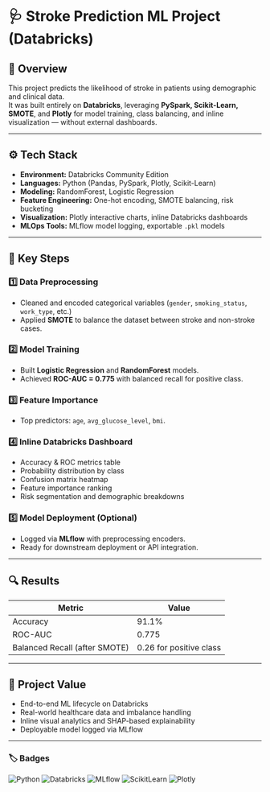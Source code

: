 # 🩺 Stroke Prediction ML Project (Databricks)

## 📘 Overview
This project predicts the likelihood of stroke in patients using demographic and clinical data.  
It was built entirely on **Databricks**, leveraging **PySpark, Scikit-Learn, SMOTE**, and **Plotly** for model training, class balancing, and inline visualization — without external dashboards.

---

## ⚙️ Tech Stack
- **Environment:** Databricks Community Edition  
- **Languages:** Python (Pandas, PySpark, Plotly, Scikit-Learn)  
- **Modeling:** RandomForest, Logistic Regression  
- **Feature Engineering:** One-hot encoding, SMOTE balancing, risk bucketing  
- **Visualization:** Plotly interactive charts, inline Databricks dashboards  
- **MLOps Tools:** MLflow model logging, exportable `.pkl` models  

---

## 🧠 Key Steps

### 1️⃣ Data Preprocessing
- Cleaned and encoded categorical variables (`gender`, `smoking_status`, `work_type`, etc.)
- Applied **SMOTE** to balance the dataset between stroke and non-stroke cases.

### 2️⃣ Model Training
- Built **Logistic Regression** and **RandomForest** models.
- Achieved **ROC-AUC = 0.775** with balanced recall for positive class.

### 3️⃣ Feature Importance
- Top predictors: `age`, `avg_glucose_level`, `bmi`.

### 4️⃣ Inline Databricks Dashboard
- Accuracy & ROC metrics table  
- Probability distribution by class  
- Confusion matrix heatmap  
- Feature importance ranking  
- Risk segmentation and demographic breakdowns  

### 5️⃣ Model Deployment (Optional)
- Logged via **MLflow** with preprocessing encoders.
- Ready for downstream deployment or API integration.

---

## 🔍 Results
| Metric | Value |
|---------|-------|
| Accuracy | 91.1% |
| ROC-AUC | 0.775 |
| Balanced Recall (after SMOTE) | 0.26 for positive class |

---

## 🧩 Project Value
- End-to-end ML lifecycle on Databricks  
- Real-world healthcare data and imbalance handling  
- Inline visual analytics and SHAP-based explainability  
- Deployable model logged via MLflow  

---

### 🏷️ Badges
![Python](https://img.shields.io/badge/Python-3.12-blue)
![Databricks](https://img.shields.io/badge/Platform-Databricks-orange)
![MLflow](https://img.shields.io/badge/MLOps-MLflow-green)
![ScikitLearn](https://img.shields.io/badge/ML-ScikitLearn-yellow)
![Plotly](https://img.shields.io/badge/Viz-Plotly-purple)
